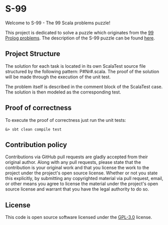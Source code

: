 # S-99 #

Welcome to S-99 - The 99 Scala problems puzzle!

This project is dedicated to solve a puzzle which originates from the [99 Prolog problems](http://www.ic.unicamp.br/~meidanis/courses/mc336/2009s2/prolog/problemas/). The description of the S-99 puzzle can be found [here](http://aperiodic.net/phil/scala/s-99/).

## Project Structure ##

The solution for each task is located in its own ScalaTest source file structured by the following pattern:
P#Nr#.scala. The proof of the solution will be made through the execution of the unit test.

The problem itself is described in the comment block of the ScalaTest case. The solution is then modeled as the 
corresponding test. 

## Proof of correctness ##

To execute the proof of correctness just run the unit tests:
```
&> sbt clean compile test
```

## Contribution policy ##

Contributions via GitHub pull requests are gladly accepted from their original author. Along with
any pull requests, please state that the contribution is your original work and that you license
the work to the project under the project's open source license. Whether or not you state this
explicitly, by submitting any copyrighted material via pull request, email, or other means you
agree to license the material under the project's open source license and warrant that you have the
legal authority to do so.

## License ##

This code is open source software licensed under the
[GPL-3.0](http://www.gnu.org/licenses/gpl-3.0.en.html) license.
